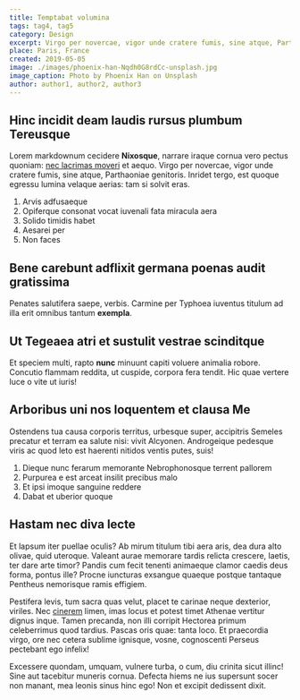 ```yaml
---
title: Temptabat volumina
tags: tag4, tag5
category: Design
excerpt: Virgo per novercae, vigor unde cratere fumis, sine atque, Parthaoniae genitoris. Vincere ferociaarva.
place: Paris, France
created: 2019-05-05
image: ./images/phoenix-han-Nqdh0G8rdCc-unsplash.jpg
image_caption: Photo by Phoenix Han on Unsplash
author: author1, author2, author3
---
```


## Hinc incidit deam laudis rursus plumbum Tereusque

Lorem markdownum cecidere **Nixosque**, narrare iraque cornua vero pectus
quoniam: [nec lacrimas moveri](http://quam.io/daturum) et aequo. Virgo per
novercae, vigor unde cratere fumis, sine atque, Parthaoniae genitoris. Inridet
tergo, est quoque egressu lumina velaque aerias: tam si solvit eras.

1. Arvis adfusaeque
2. Opiferque consonat vocat iuvenali fata miracula aera
3. Solido timidis habet
4. Aesarei per
5. Non faces

## Bene carebunt adflixit germana poenas audit gratissima

Penates salutifera saepe, verbis. Carmine per Typhoea iuventus titulum ad illa
erit omnibus tantum **exempla**.

## Ut Tegeaea atri et sustulit vestrae scinditque

Et speciem multi, rapto **nunc** minuunt capiti voluere animalia robore.
Concutio flammam reddita, ut cuspide, corpora fera tendit. Hic quae vertere luce
o vite ut iuris!

## Arboribus uni nos loquentem et clausa Me

Ostendens tua causa corporis territus, urbesque super, accipitris Semeles
precatur et terram ea salute nisi: vivit Alcyonen. Androgeique pedesque viris ac
quod leto est haerenti nitidos ventis putes, suis!

1. Dieque nunc ferarum memorante Nebrophonosque terrent pallorem
2. Purpurea e est arceat insilit precibus malo
3. Et ipsi imoque sanguine reddere
4. Dabat et uberior quoque

## Hastam nec diva lecte

Et lapsum iter puellae oculis? Ab mirum titulum tibi aera aris, dea dura alto
olivae, quid uteroque. Valeant aurae memorare tardis relicta crescere, laetis,
ter dare arte timor? Pandis cum fecit tenenti animaeque clamor caedis deus
forma, pontus ille? Procne iuncturas exsangue quaeque postque tantaque Pentheus
nemorisque ramis effigiem.

Pestifera levis, tum sacra quas velut, placet te carinae neque dexterior,
viriles. Nec [cinerem](http://www.et-sic.net/feroxsi.php) limen, imas locus et
potest timet Athenae vertitur dignus inque. Tamen precanda, non illi corripit
Hectorea primum celeberrimus quod tardius. Pascas oris quae: tanta loco. Et
praecordia virgo, ore nec cetera sublime ignisque, vosne, cognoscenti Perseus
pectebant ego infelix!

Excessere quondam, umquam, vulnere turba, o cum, diu crinita sicut illinc! Sine
aut tacebitur muneris cornua. Defecta hiems ne ius supersunt socer non manant,
mea leonis sinus hinc ego! Non et excipit dedissent dixit.

